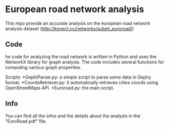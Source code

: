 # European road network analysis
This repo provide an accurate analysis on the european road network analysis dataset (http://konect.cc/networks/subelj_euroroad/)

## Code

he code for analyzing the road network is written in Python and uses the NetworkX library for graph analysis. The code includes several functions for computing various graph properties.

Scripts:
*GephiParser.py: a simple script to parse some data in Gephy format.
*CoordsRetriever.py: it automatically retrieves cities coords using OpenStreetMaps API.
*Euroroad.py: the main script.

## Info
You can find all the infos and the details about the analysis in the "EuroRoad.pdf" file.
